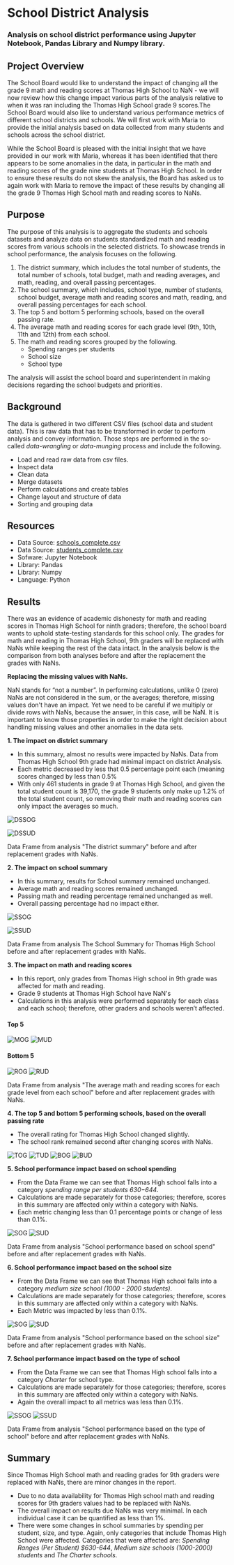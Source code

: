# School District Analysis

### Analysis on school district performance using Jupyter Notebook,  Pandas Library and Numpy library.

## Project Overview

The School Board would like to understand the impact of changing all the grade 9 math and reading scores at Thomas High School to NaN - we will now review how this change impact various parts of the analysis relative to when it was ran including the Thomas High School grade 9 scores.The School Board would also like to understand various performance metrics of different school districts and schools. We will first work with Maria to provide the initial analysis based on data collected from many students and schools across the school district.

While the School Board is pleased with the initial insight that we have provided in our work with Maria, whereas it has been identified that there appears to be some anomalies in the data, in particular in the math and reading scores of the grade nine students at Thomas High School. In order to ensure these results do not skew the analysis, the Board has asked us to again work with Maria to remove the impact of these results by changing all the grade 9 Thomas High School math and reading scores to NaNs.



## Purpose 

The purpose of this analysis is to aggregate the students and schools datasets and analyze data on students standardized math and reading scores from various schools in the selected districts. To showcase trends in school performance, the analysis focuses on the following.

1.  The district summary, which includes the total number of students, the total number of schools, total budget, math and reading averages, and math, reading, and overall passing percentages.
2. The school summary, which includes, school type, number of students, school budget, average math and reading scores and math, reading, and overall passing percentages for each school.
3.  The top 5 and bottom 5 performing schools, based on the overall passing rate.
4.  The  average math and reading scores for each grade level (9th, 10th, 11th and 12th) from each school.
5.  The math and reading scores grouped by the following.
    -   Spending ranges per students
    -   School size
    -   School type

The analysis will assist the school board and superintendent in making decisions regarding the school budgets and priorities.

## Background

The data is gathered in two different CSV files (school data and student data). This is raw data that has to be transformed in order to perform analysis and convey information. Those steps are performed in the so-called  *data-wrangling*  or  *data-munging* process and include the following.

-   Load and read raw data from csv files.
-   Inspect data 
-   Clean data 
-   Merge datasets
-   Perform calculations and create tables
-   Change layout and structure of data
-   Sorting and grouping data

## Resources 
-   Data Source: [schools_complete.csv](https://github.com/awalindeep/School_District_Analysis./blob/AwalinGHMAIN/Resources/schools_complete.csv)
-   Data Source: [students_complete.csv](https://github.com/awalindeep/School_District_Analysis./commit/ddfe61648cdb98b46f5f77f2181b5645b808abb8)
-   Sofware: Jupyter Notebook
-   Library: Pandas
-   Library: Numpy
-   Language: Python 

## Results

There was an evidence of academic dishonesty for math and reading scores in  Thomas High School for ninth graders; therefore, the school board wants to uphold state-testing standards for this school only. The grades for math and reading in Thomas High School, 9th graders will be replaced with NaNs while keeping the rest of the data intact. In the analysis below is the comparison from both analyses before and after the replacement the grades with NaNs.

  **Replacing the missing values with NaNs.**

NaN stands for “not a number”. In performing calculations, unlike 0 (zero) NaNs are not considered in the sum, or the averages; therefore, missing values don't have an impact. Yet we need to be careful if we multiply or divide rows with NaNs, because the answer, in this case, will be NaN. It is important to know those properties in order to make the right decision about handling missing values and other anomalies in the data sets.



**1. The impact on district summary**

-   In this summary, almost no results were impacted by NaNs. Data from Thomas High School 9th grade had minimal impact on district Analysis.
-   Each metric decreased by less that 0.5 percentage point each (meaning scores changed by less than 0.5%
-  With only 461 students in grade 9 at Thomas High School, and given the total student count is 39,170, the grade 9 students only make up 1.2% of the total student count, so removing their math and reading scores can only impact the averages so much.

![DSSOG](https://github.com/awalindeep/School_District_Analysis./blob/AwalinGHMAIN/Resources/Ditrict_School_summary_Original.png)

![DSSUD](https://github.com/awalindeep/School_District_Analysis./blob/AwalinGHMAIN/Resources/Ditrict_School_summary_Updated.png)

Data Frame from analysis "The district summary" before and after replacement grades with NaNs.



**2. The impact on school summary**

-   In this summary, results for School summary remained unchanged.
-   Average math and reading scores remained unchanged.
-   Passing math and reading percentage remained unchanged as well.
-   Overall passing percentage had no impact either.

![SSOG](https://github.com/awalindeep/School_District_Analysis./blob/AwalinGHMAIN/Resources/School_Summary_Original.png)

![SSUD](https://github.com/awalindeep/School_District_Analysis./blob/AwalinGHMAIN/Resources/School_Summary_Updated.png)

Data Frame from analysis The School Summary for Thomas High School before and after replacement grades with NaNs.

**3. The impact on math and reading scores**

-   In this report, only grades from Thomas High school in 9th grade was affected for math and reading.
- Grade 9 students at Thomas High School have NaN's
-  Calculations in this analysis were performed separately for each class and each school; therefore, other graders and schools weren’t affected.

#### Top 5

![MOG](https://github.com/awalindeep/School_District_Analysis./blob/AwalinGHMAIN/Resources/Math_Score_Original.png)
![MUD](https://github.com/awalindeep/School_District_Analysis./blob/AwalinGHMAIN/Resources/Match_Score_Updated.png)

#### Bottom 5

![ROG](https://github.com/awalindeep/School_District_Analysis./blob/AwalinGHMAIN/Resources/Reading_Score_Original.png)
![RUD](https://github.com/awalindeep/School_District_Analysis./blob/AwalinGHMAIN/Resources/Reading_Score_Updated.png)

Data Frame from analysis "The average math and reading scores for each grade level from each school" before and after replacement grades with NaNs.

**4. The top 5 and bottom 5 performing schools, based on the overall passing rate**

-   The overall rating for Thomas High School changed slightly.
-   The school rank remained second after changing scores with NaNs.

![TOG](https://github.com/awalindeep/School_District_Analysis./blob/AwalinGHMAIN/Resources/Top_School_Original.png)
![TUD](https://github.com/awalindeep/School_District_Analysis./blob/AwalinGHMAIN/Resources/Top_School_Updated.png)
![BOG](https://github.com/awalindeep/School_District_Analysis./blob/AwalinGHMAIN/Resources/Bottom_School_Original.png)
![BUD](https://github.com/awalindeep/School_District_Analysis./blob/AwalinGHMAIN/Resources/Bottom_School_Updated.png)


**5. School performance impact based on school spending**

-   From the Data Frame we can see that Thomas High school falls into a category  _spending range per students $630-$644_.
-   Calculations are made separately for those categories; therefore, scores in this summary are affected only within a category with NaNs.
-   Each metric changing less than 0.1 percentage points or change of less than 0.1%.

![SOG](https://github.com/awalindeep/School_District_Analysis./blob/AwalinGHMAIN/Resources/Spending_Summary_Original.png)
![SUD](https://github.com/awalindeep/School_District_Analysis./blob/AwalinGHMAIN/Resources/Spending_Summary_Updated.png)

Data Frame from analysis "School performance based on school spend" before and after replacement grades with NaNs.

**6. School performance impact based on the school size**

-   From the Data Frame we can see that Thomas High school falls into a category  _medium size school (1000 - 2000 students)_.
-   Calculations are made separately for those categories; therefore, scores in this summary are affected only within a category with NaNs.
-   Each Metric was impacted by less than 0.1%. 

![SOG](https://github.com/awalindeep/School_District_Analysis./blob/AwalinGHMAIN/Resources/School_Size_Original.png)
![SUD](https://github.com/awalindeep/School_District_Analysis./blob/AwalinGHMAIN/Resources/School_Size_Updated.png)

Data Frame from analysis "School performance based on the school size" before and after replacement grades with NaNs.

**7. School performance impact based on the type of school**

-   From the Data Frame we can see that Thomas High school falls into a category  _Charter_  for school type.
-   Calculations are made separately for those categories; therefore, scores in this summary are affected only within a category with NaNs.
-   Again the overall impact to all metrics was less than 0.1%.

![SSOG](https://github.com/awalindeep/School_District_Analysis./blob/AwalinGHMAIN/Resources/Scool_Type_Original.png)
![SSUD](https://github.com/awalindeep/School_District_Analysis./blob/AwalinGHMAIN/Resources/School_Type_Updated.png)

Data Frame from analysis "School performance based on the type of school" before and after replacement grades with NaNs.


## Summary

Since Thomas High School math and reading grades for 9th graders were replaced with NaNs, there are minor changes in the report.

* Due to no data availability for Thomas High school math and reading scores for 9th graders values had to be replaced with NaNs.
*  The overall impact on results due NaNs was very minimal. In each individual case it can be quantified as less than 1%. 
*  There were some changes in school summaries by spending per student, size, and type. Again, only categories that include Thomas High School were affected. Categories that were affected are:  _Spending Ranges (Per Student) $630-644_,  _Medium size schools (1000-2000) students_  and  _The Charter schools_.
